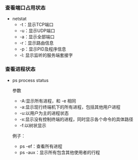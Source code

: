 
### 查看端口占用状态

- netstat
    - -t：显示TCP端口
    - -u：显示UDP端口
    - -a：显示全部端口
    - -r：显示路由信息
    - -p：显示PID及程序信息
    - -l: 显示监听的服务端套接字

### 查看进程状态

- ps  process status  
    
    参数
    - -A:显示所有进程，和 -e 相同
    - -a:显示现行终端机下的所有进程，包括其他用户进程
    - -u:以用户为主的进程状态
    - -x:显示没有控制终端的进程，同时显示各个命令的具体路径
    - -f:以树状显示  
    
    例子：   
    - ps -ef：查看所有进程
    - ps -aux：显示所有包含其他使用者的行程

